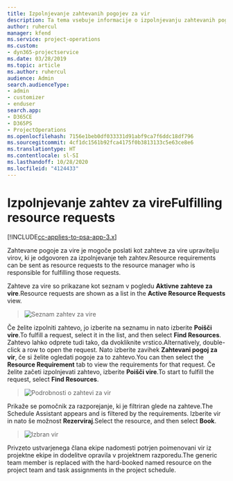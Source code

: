 ```yaml
---
title: Izpolnjevanje zahtevanih pogojev za vir
description: Ta tema vsebuje informacije o izpolnjevanju zahtevanih pogojev za vire.
author: ruhercul
manager: kfend
ms.service: project-operations
ms.custom:
- dyn365-projectservice
ms.date: 03/28/2019
ms.topic: article
ms.author: ruhercul
audience: Admin
search.audienceType:
- admin
- customizer
- enduser
search.app:
- D365CE
- D365PS
- ProjectOperations
ms.openlocfilehash: 7156e1beb0df033331d91abf9ca7f6ddc18df796
ms.sourcegitcommit: 4cf1dc1561b92fca4175f0b3813133c5e63ce8e6
ms.translationtype: HT
ms.contentlocale: sl-SI
ms.lasthandoff: 10/28/2020
ms.locfileid: "4124433"
---
```

# <a name="fulfilling-resource-requests"></a><span data-ttu-id="46791-103">Izpolnjevanje zahtev za vire</span><span class="sxs-lookup"><span data-stu-id="46791-103">Fulfilling resource requests</span></span>

[!INCLUDE[cc-applies-to-psa-app-3.x](../includes/cc-applies-to-psa-app-3x.md)]

<span data-ttu-id="46791-104">Zahtevane pogoje za vire je mogoče poslati kot zahteve za vire upravitelju virov, ki je odgovoren za izpolnjevanje teh zahtev.</span><span class="sxs-lookup"><span data-stu-id="46791-104">Resource requirements can be sent as resource requests to the resource manager who is responsible for fulfilling those requests.</span></span>

<span data-ttu-id="46791-105">Zahteve za vire so prikazane kot seznam v pogledu **Aktivne zahteve za vire**.</span><span class="sxs-lookup"><span data-stu-id="46791-105">Resource requests are shown as a list in the **Active Resource Requests** view.</span></span>

> ![Seznam zahtev za vire](media/Resource-Management-image59.png)

<span data-ttu-id="46791-107">Če želite izpolniti zahtevo, jo izberite na seznamu in nato izberite **Poišči vire**.</span><span class="sxs-lookup"><span data-stu-id="46791-107">To fulfill a request, select it in the list, and then select **Find Resources**.</span></span> <span data-ttu-id="46791-108">Zahtevo lahko odprete tudi tako, da dvokliknite vrstico.</span><span class="sxs-lookup"><span data-stu-id="46791-108">Alternatively, double-click a row to open the request.</span></span> <span data-ttu-id="46791-109">Nato izberite zavihek **Zahtevani pogoj za vir**, če si želite ogledati pogoje za to zahtevo.</span><span class="sxs-lookup"><span data-stu-id="46791-109">You can then select the **Resource Requirement** tab to view the requirements for that request.</span></span> <span data-ttu-id="46791-110">Če želite začeti izpolnjevati zahtevo, izberite **Poišči vire**.</span><span class="sxs-lookup"><span data-stu-id="46791-110">To start to fulfill the request, select **Find Resources**.</span></span>

> ![Podrobnosti o zahtevi za vir](media/Resource-Management-image60.png)

<span data-ttu-id="46791-112">Prikaže se pomočnik za razporejanje, ki je filtriran glede na zahteve.</span><span class="sxs-lookup"><span data-stu-id="46791-112">The Schedule Assistant appears and is filtered by the requirements.</span></span> <span data-ttu-id="46791-113">Izberite vir in nato še možnost **Rezerviraj**.</span><span class="sxs-lookup"><span data-stu-id="46791-113">Select the resource, and then select **Book**.</span></span>

> ![Izbran vir](media/Resource-Management-image61.png)

<span data-ttu-id="46791-115">Privzeto ustvarjenega člana ekipe nadomesti potrjen poimenovani vir iz projektne ekipe in dodelitve opravila v projektnem razporedu.</span><span class="sxs-lookup"><span data-stu-id="46791-115">The generic team member is replaced with the hard-booked named resource on the project team and task assignments in the project schedule.</span></span>
